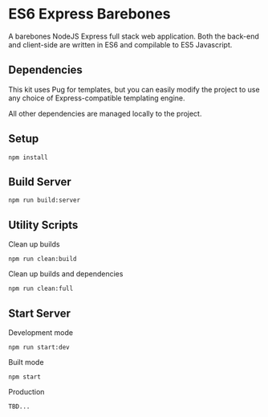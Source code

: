# ES6 Express Barebones

A barebones NodeJS Express full stack web application. Both the back-end and client-side are written in ES6 and compilable to ES5 Javascript.

## Dependencies

This kit uses Pug for templates, but you can easily modify the project to use any choice of Express-compatible templating engine.

All other dependencies are managed locally to the project.

## Setup

```shell
npm install
```

## Build Server

```shell
npm run build:server
```

## Utility Scripts
Clean up builds
```shell
npm run clean:build
```

Clean up builds and dependencies
```shell
npm run clean:full
```

## Start Server

Development mode
```shell
npm run start:dev
```

Built mode
```shell
npm start
```

Production
```
TBD...
```
